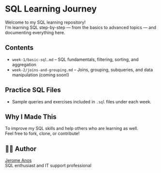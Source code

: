 # SQL Learning Journey

Welcome to my SQL learning repository!  
I'm learning SQL step-by-step — from the basics to advanced topics — and documenting everything here.

## Contents

- `week-1/basic-sql.md` – SQL fundamentals, filtering, sorting, and aggregation
- `week-2/joins-and-grouping.md` – Joins, grouping, subqueries, and data manipulation (coming soon!)

## Practice SQL Files
- Sample queries and exercises included in `.sql` files under each week.

##  Why I Made This
To improve my SQL skills and help others who are learning as well.  
Feel free to fork, clone, or contribute!

## 🧑‍💻 Author
[Jerome Anos](https://github.com/Rom-03)  
SQL enthusiast and IT support professional
